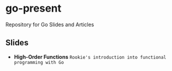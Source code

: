 # go-present
Repository for Go Slides and Articles

## Slides

- **High-Order Functions** `Rookie's introduction into functional programming with Go`
